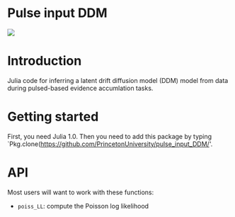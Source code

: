 # Pulse input DDM

[![](https://img.shields.io/badge/docs-dev-blue.svg)](https://princetonuniversity.github.io/pulse_input_DDM/dev)

# Introduction

Julia code for inferring a latent drift diffusion model (DDM) model from data during pulsed-based evidence accumlation tasks.

# Getting started

First, you need Julia 1.0. Then you need to add this package by typing `Pkg.clone(https://github.com/PrincetonUniversity/pulse_input_DDM/'.

# API

Most users will want to work with these functions: 

* `poiss_LL`: compute the Poisson log likelihood
